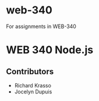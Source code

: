 # web-340
For assignments in WEB-340

# WEB 340 Node.js
 
## Contributors
* Richard Krasso
* Jocelyn Dupuis


